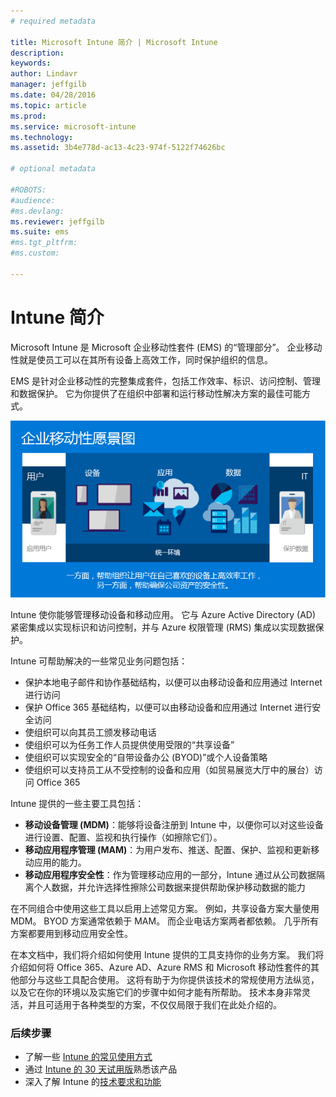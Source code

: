 ```yaml
---
# required metadata

title: Microsoft Intune 简介 | Microsoft Intune
description:
keywords:
author: Lindavr
manager: jeffgilb
ms.date: 04/28/2016
ms.topic: article
ms.prod:
ms.service: microsoft-intune
ms.technology:
ms.assetid: 3b4e778d-ac13-4c23-974f-5122f74626bc

# optional metadata

#ROBOTS:
#audience:
#ms.devlang:
ms.reviewer: jeffgilb
ms.suite: ems
#ms.tgt_pltfrm:
#ms.custom:

---
```


# Intune 简介
Microsoft Intune 是 Microsoft 企业移动性套件 (EMS) 的“管理部分”。 企业移动性就是使员工可以在其所有设备上高效工作，同时保护组织的信息。  

EMS 是针对企业移动性的完整集成套件，包括工作效率、标识、访问控制、管理和数据保护。 它为你提供了在组织中部署和运行移动性解决方案的最佳可能方式。  

![企业移动性愿景图](..\media\em-vision.png)

Intune 使你能够管理移动设备和移动应用。 它与 Azure Active Directory (AD) 紧密集成以实现标识和访问控制，并与 Azure 权限管理 (RMS) 集成以实现数据保护。  

Intune 可帮助解决的一些常见业务问题包括：

* 保护本地电子邮件和协作基础结构，以便可以由移动设备和应用通过 Internet 进行访问
* 保护 Office 365 基础结构，以便可以由移动设备和应用通过 Internet 进行安全访问
* 使组织可以向其员工颁发移动电话
* 使组织可以为任务工作人员提供使用受限的“共享设备”
* 使组织可以实现安全的“自带设备办公 (BYOD)”或个人设备策略
* 使组织可以支持员工从不受控制的设备和应用（如贸易展览大厅中的展台）访问 Office 365

Intune 提供的一些主要工具包括：
* **移动设备管理 (MDM)**：能够将设备注册到 Intune 中，以便你可以对这些设备进行设置、配置、监视和执行操作（如擦除它们）。
* **移动应用程序管理 (MAM)**：为用户发布、推送、配置、保护、监视和更新移动应用的能力。
* **移动应用程序安全性**：作为管理移动应用的一部分，Intune 通过从公司数据隔离个人数据，并允许选择性擦除公司数据来提供帮助保护移动数据的能力

在不同组合中使用这些工具以启用上述常见方案。 例如，共享设备方案大量使用 MDM。 BYOD 方案通常依赖于 MAM。 而企业电话方案两者都依赖。 几乎所有方案都要用到移动应用安全性。

在本文档中，我们将介绍如何使用 Intune 提供的工具支持你的业务方案。  我们将介绍如何将 Office 365、Azure AD、Azure RMS 和 Microsoft 移动性套件的其他部分与这些工具配合使用。 这将有助于为你提供该技术的常规使用方法纵览，以及它在你的环境以及实施它们的步骤中如何才能有所帮助。 技术本身非常灵活，并且可适用于各种类型的方案，不仅仅局限于我们在此处介绍的。

### 后续步骤
* 了解一些 [Intune 的常见使用方式](common-ways-to-use-intune.md)
* 通过 [Intune 的 30 天试用版](get-started-with-a-30-day-trial-of-microsoft-intune.md)熟悉该产品
* 深入了解 Intune 的[技术要求和功能](/intune/get-started/what-to-know-before-you-start-microsoft-intune)


<!--HONumber=May16_HO2-->


